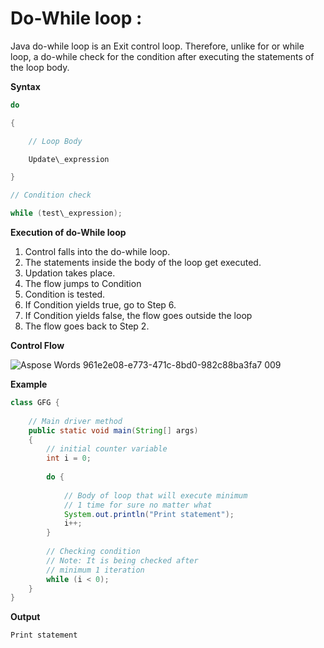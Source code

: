

# Do-While loop :

Java do-while loop is an Exit control loop. Therefore, unlike for or while loop, a do-while check for the condition after executing the statements of the loop body.

**Syntax**
~~~java
do

{

    // Loop Body

    Update\_expression

}

// Condition check

while (test\_expression);
~~~

**Execution of do-While loop** 

1. Control falls into the do-while loop.
1. The statements inside the body of the loop get executed.
1. Updation takes place.
1. The flow jumps to Condition
1. Condition is tested. 
1. If Condition yields true, go to Step 6.
1. If Condition yields false, the flow goes outside the loop
1. The flow goes back to Step 2.

**Control Flow**

![Aspose Words 961e2e08-e773-471c-8bd0-982c88ba3fa7 009](https://github.com/zen-class/zen-class-automation-testing-documentation/blob/main/diagram/Java%20tutorial-images/Do%20while%20loop%20control%20flow.jpg)

**Example**

~~~java
class GFG {
 
    // Main driver method
    public static void main(String[] args)
    {
        // initial counter variable
        int i = 0;
 
        do {
 
            // Body of loop that will execute minimum
            // 1 time for sure no matter what
            System.out.println("Print statement");
            i++;
        }
 
        // Checking condition
        // Note: It is being checked after
        // minimum 1 iteration
        while (i < 0);
    }
}
~~~

**Output**
~~~
Print statement
~~~

